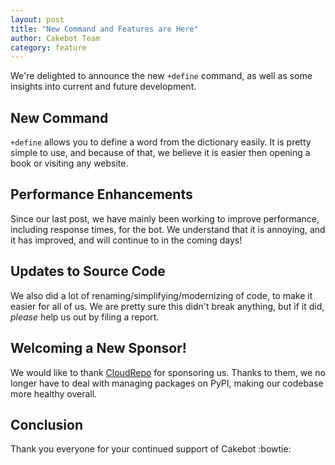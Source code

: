 ```yaml
---
layout: post
title: "New Command and Features are Here"
author: Cakebot Team
category: feature
---
```


We're delighted to announce the new `+define` command, as well as some insights into current and future development.

## New Command

`+define` allows you to define a word from the dictionary easily. It is pretty simple to use, and because of that, we believe it is easier then opening a book or visiting any website.

## Performance Enhancements

Since our last post, we have mainly been working to improve performance, including response times, for the bot. We understand that it is annoying, and it has improved, and will continue to in the coming days!

## Updates to Source Code

We also did a lot of renaming/simplifying/modernizing of code, to make it easier for all of us. We are pretty sure this didn't break anything, but if it did, *please* help us out by filing a report.

## Welcoming a New Sponsor!

We would like to thank [CloudRepo](https://cloudrepo.io) for sponsoring us. Thanks to them, we no longer have to deal with managing packages on PyPI, making our codebase more healthy overall.

## Conclusion

Thank you everyone for your continued support of Cakebot :bowtie:
